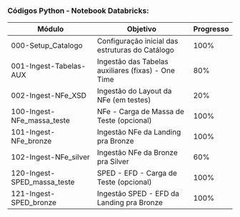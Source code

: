 ### Códigos Python - Notebook Databricks:

| Módulo | Objetivo | Progresso |
| -- | -- | :-- |
| 000-Setup_Catalogo | Configuração inicial das estruturas do Catálogo | 100% |
| 001-Ingest-Tabelas-AUX | Ingestão das Tabelas auxiliares (fixas) - One Time | 80% |
| 002-Ingest-NFe_XSD | Ingestão do Layout da NFe  (em testes) | 20% |
| 100-Ingest-NFe_massa_teste | NFe - Carga de Massa de Teste (opcional) | 100% |
| 101-Ingest-NFe_bronze | Ingestão NFe da Landing pra Bronze | 100% |
| 102-Ingest-NFe_silver | Ingestão NFe da Bronze pra Silver | 60% |
| 120-Ingest-SPED_massa_teste | SPED - EFD - Carga de Teste (opcional) | 100% |
| 121-Ingest-SPED_bronze | Ingestão SPED - EFD da Landing pra Bronze | 100% |
